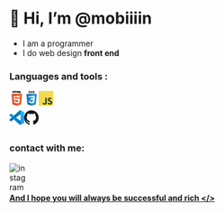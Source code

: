 # 👋 Hi, I’m @mobiiiin
- I am a programmer
- I do web design **front end**
### Languages and tools :
<img align="left" alt="HTML5" width="26px" src="https://raw.githubusercontent.com/github/explore/80688e429a7d4ef2fca1e82350fe8e3517d3494d/topics/html/html.png" />
<img align="left" alt="CSS3" width="26px" src="https://raw.githubusercontent.com/github/explore/80688e429a7d4ef2fca1e82350fe8e3517d3494d/topics/css/css.png" />
<img align="left" alt="JavaScript" width="26px" src="https://raw.githubusercontent.com/github/explore/80688e429a7d4ef2fca1e82350fe8e3517d3494d/topics/javascript/javascript.png" />
<br>
<br/>
<img align="left" alt="Visual Studio Code" width="26px" src="https://raw.githubusercontent.com/github/explore/80688e429a7d4ef2fca1e82350fe8e3517d3494d/topics/visual-studio-code/visual-studio-code.png" />

<img align="left" alt="GitHub" width="26px" src="https://raw.githubusercontent.com/github/explore/78df643247d429f6cc873026c0622819ad797942/topics/github/github.png" />

<br>
<br/>

### contact with me:
<a>
<img align="left"  width="30px" src="https://github.com/dmhendricks/signature-social-icons/blob/master/icons/round-flat-filled/35px/instagram.png" alt="instagram"/>
<a href="https://www.instagram.com/">
<br>
<br/>

#### And I hope you will always be successful and rich </> 
<!---
mobiiiin/mobiiiin is a ✨ special ✨ repository because its `README.md` (this file) appears on your GitHub profile.
You can click the Preview link to take a look at your changes.
--->
